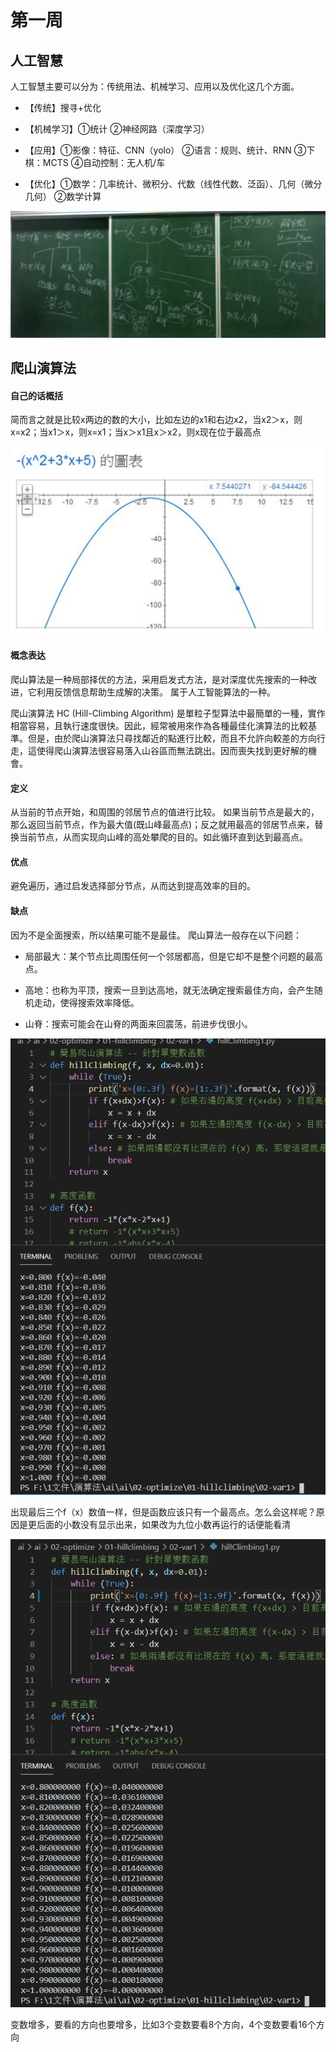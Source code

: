 # 第一周

## 人工智慧

人工智慧主要可以分为：传统用法、机械学习、应用以及优化这几个方面。

* 【传统】搜寻+优化

* 【机械学习】①统计 ②神经网路（深度学习）
* 【应用】①影像：特征、CNN（yolo） ②语言：规则、统计、RNN ③下棋：MCTS ④自动控制：无人机/车
* 【优化】①数学：几率统计、微积分、代数（线性代数、泛函）、几何（微分几何） ②数学计算

![image](https://github.com/lzc2021/ai109b/blob/main/image/%E5%9B%BE%E7%89%871.png)

## 爬山演算法 

#### 自己的话概括

简而言之就是比较x两边的数的大小，比如左边的x1和右边x2，当x2＞x，则x=x2；当x1＞x，则x=x1；当x＞x1且x＞x2，则x现在位于最高点

![image](https://github.com/lzc2021/ai109b/blob/main/image/%E5%9B%BE%E7%89%872.png)

#### 概念表达

爬山算法是一种局部择优的方法，采用启发式方法，是对深度优先搜索的一种改进，它利用反馈信息帮助生成解的决策。 属于人工智能算法的一种。

爬山演算法 HC (Hill-Climbing Algorithm) 是單粒子型算法中最簡單的一種，實作相當容易，且執行速度很快。因此，經常被用來作為各種最佳化演算法的比較基準。但是，由於爬山演算法只尋找鄰近的點進行比較，而且不允許向較差的方向行走，這使得爬山演算法很容易落入山谷區而無法跳出。因而喪失找到更好解的機會。

#### 定义

从当前的节点开始，和周围的邻居节点的值进行比较。 如果当前节点是最大的，那么返回当前节点，作为最大值(既山峰最高点)；反之就用最高的邻居节点来，替换当前节点，从而实现向山峰的高处攀爬的目的。如此循环直到达到最高点。

#### 优点

避免遍历，通过启发选择部分节点，从而达到提高效率的目的。
#### 缺点

因为不是全面搜索，所以结果可能不是最佳。
爬山算法一般存在以下问题：

* 局部最大：某个节点比周围任何一个邻居都高，但是它却不是整个问题的最高点。

* 高地：也称为平顶，搜索一旦到达高地，就无法确定搜索最佳方向，会产生随机走动，使得搜索效率降低。

* 山脊：搜索可能会在山脊的两面来回震荡，前进步伐很小。

![image](https://github.com/lzc2021/ai109b/blob/main/image/%E5%9B%BE%E7%89%873.png)

出现最后三个f（x）数值一样，但是函数应该只有一个最高点。怎么会这样呢？原因是更后面的小数没有显示出来，如果改为九位小数再运行的话便能看清

![image](https://github.com/lzc2021/ai109b/blob/main/image/%E5%9B%BE%E7%89%874.png)

变数增多，要看的方向也要增多，比如3个变数要看8个方向，4个变数要看16个方向

